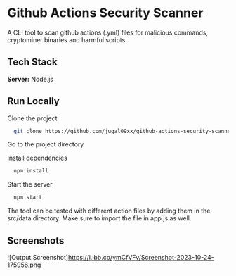 
# Github Actions Security Scanner

A CLI tool to scan github actions (.yml) files for malicious commands, cryptominer binaries and harmful scripts.


## Tech Stack

**Server:** Node.js


## Run Locally

Clone the project

```bash
  git clone https://github.com/jugal09xx/github-actions-security-scanner
```

Go to the project directory

Install dependencies

```bash
  npm install
```

Start the server

```bash
  npm start
```

The tool can be tested with different action files by adding them in the src/data directory. Make sure to import the file in app.js as well.


## Screenshots

![Output Screenshot]https://i.ibb.co/ymCfVFv/Screenshot-2023-10-24-175956.png
